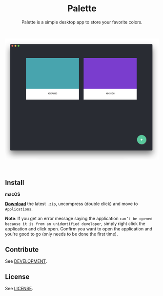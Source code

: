<h1 align="center">Palette</h1>
<p align="center">Palette is a simple desktop app to store your favorite colors.</p>
<br />
<p align='center'><img src='/public/assets/images/screen1.png'/></p>
<br />

## Install

**macOS**

[**Download**](https://github.com/juangesino/palette/releases/latest) the latest `.zip`, uncompress (double click) and move to `Applications`.

**Note**: If you get an error message saying the application `can’t be opened because it is from an unidentified developer`, simply right click the application and click open. Confirm you want to open the application and you're good to go (only needs to be done the first time).

## Contribute

See [DEVELOPMENT](https://github.com/juangesino/palette/blob/master/DEVELOPMENT.md).

## License

See [LICENSE](https://github.com/juangesino/palette/blob/master/LICENSE).
